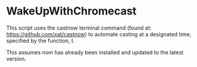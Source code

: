 # WakeUpWithChromecast

This script uses the castnow terminal command (found at: https://github.com/xat/castnow) to automate casting at a designated time, specified by the function, t.

This assumes nom has already been installed and updated to the latest version.